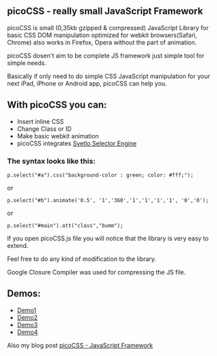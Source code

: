picoCSS - really small JavaScript Framework
-----
picoCSS is small (0,35kb gzipped & compressed)  JavaScript Library for basic CSS DOM manipulation optimized for webkit browsers(Safari, Chrome) also works in Firefox, Opera without the part of animation. 

picoCSS dosen't aim to be complete JS framework just simple tool for simple needs. 

Basically if only need to do simple CSS JavaScript manipulation for your next iPad, iPhone or Android app, picoCSS can help you. 

With picoCSS you can:
---------------------

  * Insert inline CSS
  * Change Class or ID 
  * Make basic webkit animation
  * picoCSS integrates [Svetlo Selector Engine](http://www.vcarrer.com/2011/04/svetlo-one-line-javascript-selector.html)
  
<h3>The syntax looks like this:</h3>

	p.select("#a").css("background-color : green; color: #fff;");

or 

	p.select("#b").animate('0.5', '1','360','1','1','1','1', '0','0');

or

	p.select("#main").att("class","bumm");

If you open picoCSS.js file you will notice that the library is very easy to extend. 

Feel free to do any kind of modification to the library.


Google Closure Compiler was used for compressing the JS file.

Demos:
---------------------

  * [Demo1](http://www.allapis.com/picoCSS/sun.html)
  * [Demo2](http://www.allapis.com/picoCSS/css.html)
  * [Demo3](http://www.allapis.com/picoCSS/of-onn.html)
  * [Demo4](http://www.allapis.com/picoCSS/animate.htm)

Also my blog post [picoCSS - JavaScript Framework](http://www.vcarrer.com/2011/04/picocss-really-small-javascript.html)